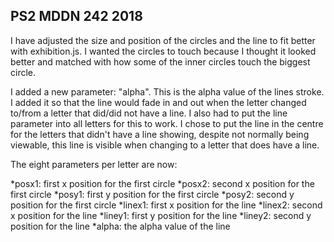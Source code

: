 ## PS2 MDDN 242 2018

I have adjusted the size and position of the circles and the line to fit better with exhibition.js. I wanted the circles to touch because I thought it looked better and matched with how some of the inner circles touch the biggest circle.

I added a new parameter: "alpha". This is the alpha value of the lines stroke. I added it so that the line would fade in and out when the letter changed to/from a letter that did/did not have a line. I also had to put the line parameter into all letters for this to work. I chose to put the line in the centre for the letters that didn't have a line showing, despite not normally being viewable, this line is visible when changing to a letter that does have a line.

The eight parameters per letter are now:

*posx1: first x position for the first circle
*posx2: second x position for the first circle
*posy1: first y position for the first circle
*posy2: second y position for the first circle
*linex1: first x position for the line
*linex2: second x position for the line
*liney1: first y position for the line
*liney2: second y position for the line
*alpha: the alpha value of the line